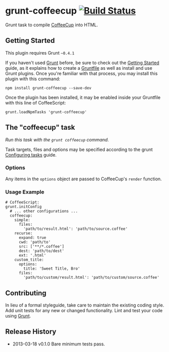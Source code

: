 # grunt-coffeecup [![Build Status](https://secure.travis-ci.org/namuol/grunt-coffeecup.png?branch=master)](http://travis-ci.org/namuol/grunt-coffeecup)

Grunt task to compile [CoffeeCup](https://github.com/gradus/coffeecup) into HTML.

## Getting Started
This plugin requires Grunt `~0.4.1`

If you haven't used [Grunt](http://gruntjs.com/) before, be sure to check out the [Getting Started](http://gruntjs.com/getting-started) guide, as it explains how to create a [Gruntfile](http://gruntjs.com/sample-gruntfile) as well as install and use Grunt plugins. Once you're familiar with that process, you may install this plugin with this command:

```shell
npm install grunt-coffeecup --save-dev
```

Once the plugin has been installed, it may be enabled inside your Gruntfile with this line of CoffeeScript:

```coffee-script
grunt.loadNpmTasks 'grunt-coffeecup'
```

## The "coffeecup" task
_Run this task with the `grunt coffeecup` command._

Task targets, files and options may be specified according to the grunt [Configuring tasks](http://gruntjs.com/configuring-tasks) guide.

### Options

Any items in the `options` object are passed to CoffeeCup's `render` function.

### Usage Example

```coffee-script
# CoffeeScript:
grunt.initConfig
  # ... other configurations ...
  coffeecup:
    simple:
      files:
        'path/to/result.html': 'path/to/source.coffee'
    recurse:
      expand: true
      cwd: 'path/to'
      src: ['**/*.coffee']
      dest: 'path/to/dest'
      ext: '.html'
    custom_title:
      options:
        title: 'Sweet Title, Bro'
      files:
        'path/to/custom/result.html': 'path/to/custom/source.coffee'

```

## Contributing
In lieu of a formal styleguide, take care to maintain the existing coding style. Add unit tests for any new or changed functionality. Lint and test your code using [Grunt](http://gruntjs.com/).

## Release History
 * 2013-03-18  v0.1.0  Bare minimum tests pass.
